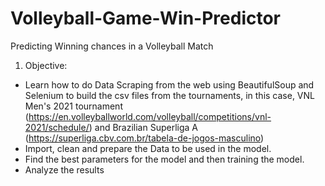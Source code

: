 # Volleyball-Game-Win-Predictor
Predicting Winning chances in a Volleyball Match

1. Objective:
 - Learn how to do Data Scraping from the web using BeautifulSoup and Selenium to build the csv files from the tournaments, in this case, VNL Men's 2021 tournament (https://en.volleyballworld.com/volleyball/competitions/vnl-2021/schedule/) and Brazilian Superliga A (https://superliga.cbv.com.br/tabela-de-jogos-masculino)
 - Import, clean and prepare the Data to be used in the model.
 - Find the best parameters for the model and then training the model.
 - Analyze the results
